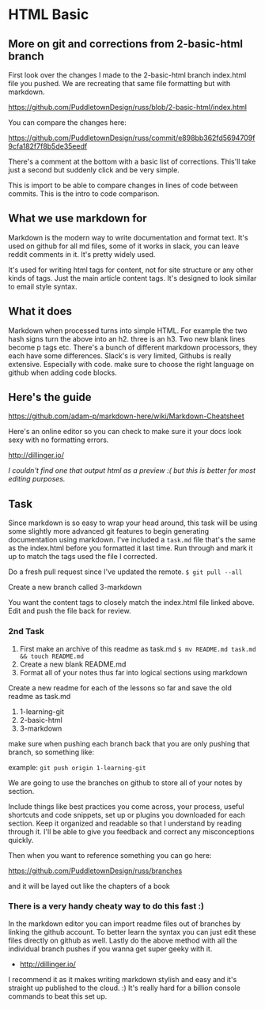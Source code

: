 # HTML Basic

## More on git and corrections from 2-basic-html branch

First look over the changes I made to the 2-basic-html branch index.html file you pushed. We are recreating that same file formatting but with markdown.

https://github.com/PuddletownDesign/russ/blob/2-basic-html/index.html

You can compare the changes here:

https://github.com/PuddletownDesign/russ/commit/e898bb362fd5694709f9cfa182f7f8b5de35eedf

There's a comment at the bottom with a basic list of corrections. This'll take just a second but suddenly click and be very simple.

This is import to be able to compare changes in lines of code between commits. This is the intro to code comparison.

## What we use markdown for

Markdown is the modern way to write documentation and format text. It's used on github for all md files, some of it works in slack, you can leave reddit comments in it. It's pretty widely used.

It's used for writing html tags for content, not for site structure or any other kinds of tags. Just the main article content tags. It's designed to look similar to email style syntax.

## What it does

Markdown when processed turns into simple HTML. For example the two hash signs turn the above into an h2. three is an h3. Two new blank lines become p tags etc. There's a bunch of different markdown processors, they each have some differences. Slack's is very limited, Githubs is really extensive. Especially with code. make sure to choose the right language on github when adding code blocks.

## Here's the guide

https://github.com/adam-p/markdown-here/wiki/Markdown-Cheatsheet

Here's an online editor so you can check to make sure it your docs look sexy with no formatting errors.

http://dillinger.io/

*I couldn't find one that output html as a preview :( but this is better for most editing purposes.*

## Task

Since markdown is so easy to wrap your head around, this task will be using some slightly more advanced git features to begin generating documentation using markdown. I've included a `task.md` file that's the same as the index.html before you formatted it last time. Run through and mark it up to match the tags used the file I corrected.

Do a fresh pull request since I've updated the remote. 
	`$ git pull --all`

Create a new branch called 3-markdown

You want the content tags to closely match the index.html file linked above. Edit and push the file back for review. 

### 2nd Task

1. First make an archive of this readme as task.md
	`$ mv README.md task.md && touch README.md`
2. Create a new blank README.md
3. Format all of your notes thus far into logical sections using markdown

Create a new readme for each of the lessons so far and save the old readme as task.md

1. 1-learning-git
2. 2-basic-html
3. 3-markdown

make sure when pushing each branch back that you are only pushing that branch, so something like:

example: `git push origin 1-learning-git`

We are going to use the branches on github to store all of your notes by section.

Include things like best practices you come across, your process, useful shortcuts and code snippets, set up or plugins you downloaded for each section. Keep it organized and readable so that I understand by reading through it. I'll be able to give you feedback and correct any misconceptions quickly. 

Then when you want to reference something you can go here:

https://github.com/PuddletownDesign/russ/branches

and it will be layed out like the chapters of a book

### There is a very handy cheaty way to do this fast :)

In the markdown editor you can import readme files out of branches by linking the github account. To better learn the syntax you can just edit these files directly on github as well. Lastly do the above method with all the individual branch pushes if you wanna get super geeky with it.

* http://dillinger.io/

I recommend it as it makes writing markdown stylish and easy and it's straight up published to the cloud. :) It's really hard for a billion console commands to beat this set up.

